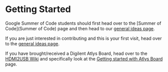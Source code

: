 # Getting Started

Google Summer of Code students should first head over to the [Summer of Code](Summer of Code) page and then head to our [general ideas page](Ideas-Page).

If you are just interested in contributing and this is your first visit, head over to the [general ideas page](Ideas-Page).

If you have brought/received a Digilent Atlys Board, head over to the [HDMI2USB Wiki](https://github.com/timvideos/HDMI2USB/wiki) and specifically look at the [Getting started with Atlys Board](https://github.com/timvideos/HDMI2USB/wiki/Getting-Started-with-an-Atlys-Board) page.